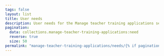 ```yaml
---
tags: false
layout: list
title: User needs
description: User needs for the Manage teacher training applications service
pagination:
  data: collections.manage-teacher-training-applications:need
  reverse: true
  size: 50
permalink: "manage-teacher-training-applications/needs/{% if pagination.pageNumber > 0 %}page/{{ pagination.pageNumber + 1 }}{% else %}index{% endif %}.html"
---
```

